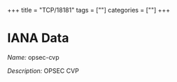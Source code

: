 +++
title = "TCP/18181"
tags = [""]
categories = [""]
+++

# IANA Data

_Name:_ opsec-cvp

_Description:_ OPSEC CVP

